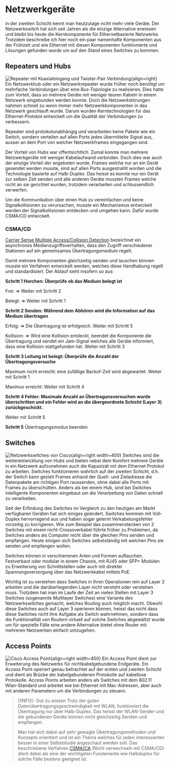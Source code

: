 # Netzwerkgeräte

in der zweiten Schicht kennt man heutzutage nciht mehr viele Geräte. Der Netzwerkswitch hat sich seit Jahren als die einzige Alternative erwiesen und bleibt bis heute die Kernkomponente für Ethernetbasierte Netzwerke. Trotzdem beschreibe ich hier noch ein paar namenhafte Komponenten aus der Frühzeit und wie Ethernet mit diesen Komponenten funktionierte und Lösungen gefunden wurde um auf den Stand eines Switches zu kommen.

## Repeaters und Hubs

![Repeater mit Koaxialeingang und Twister-Pair Verbindung](https://upload.wikimedia.org/wikipedia/commons/thumb/9/9e/Network_card.jpg/330px-Network_card.jpg){align=right}
Ein Netzwerkhub oder ein Netzwerkrepeater wurde früher noch benötigt um mehrfache Verbindungen über eine Bus-Topologie zu realisieren. Dies hatte zum Vorteil, dass so mehrere Geräte mit weniger teuren Kabeln in einem Netzwerk eingebunden werden konnte. Doch die Netzwerkstörungen nahmen schnell zu wenn immer mehr Netzwerkkomponenten in das Netzwerk geschlauft wurde. Darum wurden Kerntechnologien für das Ethernet-Protokol entwickelt um die Qualität der Verbindungen zu verbessern.

Repeater sind protokolunabhängig und verarbeiten keine Pakete wie ein Switch, sondern verteilen auf allen Ports jedes übermittelte Signal aus, ausser an dem Port von welcher Netzwerkframes eingegangen sind.

Der Vorteil von Hubs war offentsichtlich. Zumal konnte man mehrere Netzwerkgeräte mit weniger Kabelaufwand verbinden. Doch dies war auch der einzige Vorteil der angeboten wurde. Frames welche nur an ein Gerät gesendet werden musste, sind auf allen Ports ausgestrahlt worden und die Technologie basierte auf Halb-Duplex. Das heisst es konnte nur ein Gerät zur selben Zeit senden und alle anderen Geräte mussten Frames welche nicht an sie gerichtet wurden, trotzdem verarbeiten und schlussendlich verwerfen.

Um die Kommunikation über einen Hub zu vereinfachen und keine Signalkollisionen zu verursachen, musste ein Mechanismus entwickelt werden der Signalkollisionen entdecken und umgehen kann. Dafür wurde CSMA/CD entwickelt.

### CSMA/CD

[Carrier Sense Multiple Access/Collision Detection](https://de.wikipedia.org/wiki/Carrier_Sense_Multiple_Access/Collision_Detection) bezeichnet ein asynchrones Medienzugriffsverhalten, dass den Zugriff verschiedener Stationen auf ein gemeinsames Übertragungsmedium regelt.

Damit mehrere Komponenten gleichzeitig senden und lauschen können musste ein Verfahren entwickelt werden, welches diese Handhabung regelt und standardisiert. Der Ablauf sieht insofern so aus:

**Schritt 1 Horchen: Überprüfe ob das Medium belegt ist**

Frei: => Weiter mit Schritt 2

Belegt: => Weiter mit Schritt 1

**Schritt 2 Senden: Während dem Abhören wird die Information auf das Medium übertragen**

   Erfolg: => Die Übertragung ist erfolgreich. Weiter mit Schritt 5

   Kollision: => Wird eine Kollision entdeckt, beendet die Komponente die Übertragung und sendet ein Jam-Signal welches alle Geräte informiert, dass eine Kollision stattgefunden hat. Weiter mit Schritt 3

**Schritt 3 Leitung ist belegt: Überprüfe die Anzahl der Übertragungsversuche**

   Maximum nicht erreicht: eine zufällige Backof-Zeit wird abgewartet. Weiter mit Schritt 1

   Maximux erreicht: Weiter mit Schritt 4

**Schritt 4 Fehler: Maximale Anzahl an Übertragunsversuchen wurde überschritten und ein Fehler wird an die übergeordnete Schicht (Layer 3) zurückgeschickt.**

Weiter mit Schritt 5

**Schritt 5** Übertragungsmodus beenden


## Switches

![Netzwerkswitches von Cisco](https://cdn.competec.ch/images2/3/9/0/56267093/56267093_xxl3.jpg){align=right width=400}
Switches sind die weiterentwicklung von Hubs und bieten nebst dem Komfort mehrere Geräte in ein Netzwerk aufzunehmen auch die Kapazizät mit dem Ethernet Protokol zu arbeiten. Switches funktionieren wahrlich auf der zweiten Schicht, d.h. der Switch kann gezielt Frames anhand der Quell- und Zieladresse die Datenpakete am richtigen Port raussenden, ohne dabei alle Ports mit Frames zu überschütten. Anders als bei einem Hub, sind bei Switches intelligente Komponenten eingebaut um die Verarbeitung von Daten schnell zu verarbeiten.

Seit der Erfindung des Switches im Vergleich zu den heutigen am Markt verfügbaren Geräten hat sich einiges geändert. Switches kommen mit Voll-Duplex hervorragend aus und haben sogar gelernt Verkabelungsfehler vorzeitig zu korrigieren. Wie zum Beispiel das zusammenstecken von 2 Switches mit einem nicht-Crossoverkabel führte früher zu Problemen, da Switches anders als Computer nicht über die gleichen Pins senden und empfangen. Heute einigen sich Switches selbstständig mit welchen Pins sie senden und empfangen wollen.

Switches können in verschienenen Arten und Formen auftauchen. Festverbaut oder modular in einem Chassis, mit RJ45 oder SFP+ Modulen zu Erweiterung von Schnittstellen oder auch mit direkter Spannungsversorgung über das Netzwerkkabel mittels PoE.

Wichtig ist zu verstehen dass Switches in ihren Operationen rein auf Layer 2 arbeiten und die darüberliegenden Layer nicht versteht oder verstehen muss. Trotzdem hat man im Laufe der Zeit an vielen Stellen mit Layer 3 Switches (sogenannte Multilayer Switches) eine Variante des Netzwerkswitches gemacht, welches Routing auch möglich macht. Obwohl diese Switches auch auf Layer 3 operieren können, heisst das nicht dass diese Switches nicht ihre Aufgabe als Switch wahrnehmen, sondern dass die Funktionalität von Routern virtuell auf solche Switches abgewältzt wurde um für spezielle Fälle eine andere Alternative bietet ohne Router mit mehreren Netzwerken einfach umzugehen. 

## Access Points

![Cisco Access Point](https://www.cisco.com/c/dam/en/us/support/web/images/series/wireless-aironet-700-series.jpg){align=right width=450}
Ein Access Point dient zur Erweiterung des Netzwerks für nichtkabelgebundene Endgeräte. Ein Access Point operiert genau betrachtet auf der ersten und zweiten Schicht und dient als Brücke der kabelgebundenen Protokolle auf kabellose Protokolle. Access Points arbeiten anders als Switches mit dem 802.11 Wlan-Standard und arbeitet wie bei Ethernet mit Mac-Adressen, aber auch mit anderen Parametern um die Verbindungen zu steuern. 

> [!INFO]- Gut zu wissen
> Trotz der guten Datenübertragungsgeschwindigkeit mit WLAN, funktioniert die Übertragung nur über Halb-Duplex. Das heisst der WLAN-Sender und die gebundenen Geräte können nicht gleichzeitig Senden und empfangen. 
>
> Man hat sich dabei auf sehr gewagte Übertragungsmethoden und Konzepte orientiert und ist ein Thema welches für jeden interessierten besser in einer Selbststudie angeschaut werden soll. Das beschriebene Verfahren [CSMA/CA](https://de.wikipedia.org/wiki/Carrier_Sense_Multiple_Access/Collision_Avoidance) (Nicht verwechseln mit CSMA/CD) dient dabei als eine der wichtigsten Fundamente wie Halbduplex für solche Fälle bestens geeignet ist.